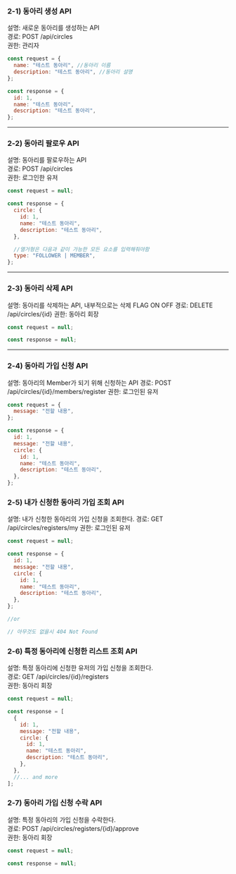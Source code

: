 ### 2-1) 동아리 생성 API

설명: 새로운 동아리를 생성하는 API  
경로: POST /api/circles  
권한: 관리자

```js
const request = {
  name: "테스트 동아리", //동아리 이름
  description: "테스트 동아리", //동아리 설명
};

const response = {
  id: 1,
  name: "테스트 동아리",
  description: "테스트 동아리",
};
```

---

### 2-2) 동아리 팔로우 API

설명: 동아리를 팔로우하는 API  
경로: POST /api/circles  
권한: 로그인한 유저

```js
const request = null;

const response = {
  circle: {
    id: 1,
    name: "테스트 동아리",
    description: "테스트 동아리",
  },

  //열거형은 다음과 같이 가능한 모든 요소를 입력해줘야함
  type: "FOLLOWER | MEMBER",
};
```

---

### 2-3) 동아리 삭제 API

설명: 동아리를 삭제하는 API, 내부적으로는 삭제 FLAG ON OFF
경로: DELETE /api/circles/{id}
권한: 동아리 회장

```js
const request = null;

const response = null;
```

---

### 2-4) 동아리 가입 신청 API

설명: 동아리의 Member가 되기 위해 신청하는 API
경로: POST /api/circles/{id}/members/register
권한: 로그인된 유저

```js
const request = {
  message: "전할 내용",
};

const response = {
  id: 1,
  message: "전할 내용",
  circle: {
    id: 1,
    name: "테스트 동아리",
    description: "테스트 동아리",
  },
};
```

### 2-5) 내가 신청한 동아리 가입 조회 API

설명: 내가 신청한 동아리의 가입 신청을 조회한다.
경로: GET /api/circles/registers/my
권한: 로그인된 유저

```js
const request = null;

const response = {
  id: 1,
  message: "전할 내용",
  circle: {
    id: 1,
    name: "테스트 동아리",
    description: "테스트 동아리",
  },
};

//or

// 아무것도 없을시 404 Not Found
```

### 2-6) 특정 동아리에 신청한 리스트 조회 API

설명: 특정 동아리에 신청한 유저의 가입 신청을 조회한다.  
경로: GET /api/circles/{id}/registers  
권한: 동아리 회장

```js
const request = null;

const response = [
  {
    id: 1,
    message: "전할 내용",
    circle: {
      id: 1,
      name: "테스트 동아리",
      description: "테스트 동아리",
    },
  },
  //... and more
];
```

### 2-7) 동아리 가입 신청 수락 API

설명: 특정 동아리의 가입 신청을 수락한다.  
경로: POST /api/circles/registers/{id}/approve  
권한: 동아리 회장

```js
const request = null;

const response = null;
```
